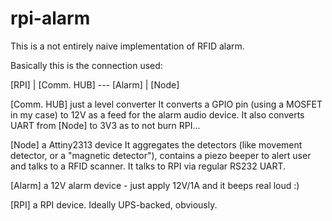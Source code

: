rpi-alarm
=========

This is a not entirely naive implementation of RFID alarm.

Basically this is the connection used:



[RPI]
 |
[Comm. HUB] --- [Alarm]
 |
[Node]


[Comm. HUB] just a level converter
It converts a GPIO pin (using a MOSFET in my case) to 12V as a feed
for the alarm audio device.
It also converts UART from [Node] to 3V3 as to not burn RPI...

[Node] a Attiny2313 device
It aggregates the detectors (like movement detector, or a "magnetic detector"),
contains a piezo beeper to alert user and talks to a RFID scanner.
It talks to RPI via regular RS232 UART.

[Alarm] a 12V alarm device - just apply 12V/1A and it beeps real loud :)

[RPI] a RPI device. Ideally UPS-backed, obviously.


